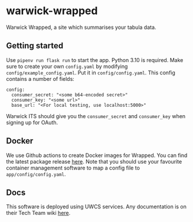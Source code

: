 # warwick-wrapped
Warwick Wrapped, a site which summarises your tabula data.

## Getting started
Use `pipenv run flask run` to start the app. Python 3.10 is required.
Make sure to create your own `config.yaml` by modifying `config/example_config.yaml`. Put it in `config/config.yaml`.
This config contains a number of fields:
```
config:
  consumer_secret: "<some b64-encoded secret>"
  consumer_key: "<some url>"
  base_url: "<For local testing, use localhost:5000>"
```

Warwick ITS should give you the `consumer_secret` and `consumer_key` when signing up for OAuth.

## Docker
We use Github actions to create Docker images for Wrapped. You can find the latest package release [here](https://github.com/efbicief/warwick-wrapped/pkgs/container/warwick-wrapped). Note that you should use your favourite container management software to map a config file to `app/config/config.yaml`.

## Docs
This software is deployed using UWCS services. Any documentation is on their Tech Team wiki [here](https://techteam.uwcs.co.uk/en/services/Wrapped).
